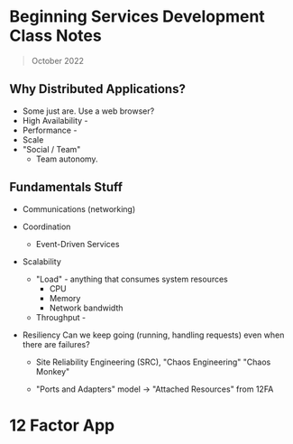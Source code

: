 # Beginning Services Development Class Notes

> October 2022

## Why Distributed Applications?

- Some just are. Use a web browser?
- High Availability - 
- Performance - 
- Scale 
- "Social / Team"
    - Team autonomy.

## Fundamentals Stuff

- Communications (networking)
- Coordination
    - Event-Driven Services
- Scalability
    - "Load" - anything that consumes system resources
        - CPU
        - Memory
        - Network bandwidth
    - Throughput - 
    
- Resiliency
    Can we keep going (running, handling requests) even when there are failures?
    - Site Reliability Engineering (SRC), "Chaos Engineering" "Chaos Monkey"

    - "Ports and Adapters" model -> "Attached Resources" from 12FA

# 12 Factor App 

